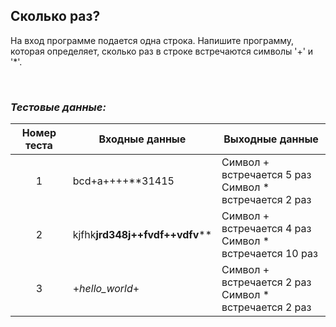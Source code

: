 ## Сколько раз?

На вход программе подается одна строка. Напишите программу, которая определяет, сколько раз в строке встречаются символы '+' и '*'.

<br>

### *Тестовые данные:*

| Номер теста | Входные данные                     | Выходные данные                                           |
|:-----------:|------------------------------------|-----------------------------------------------------------|
|      1      | bcd+a++++**31415                   | Символ + встречается 5 раз<br>Символ * встречается 2 раз  |
|      2      | kjfhk****jrd348j++fvdf++vdfv****** | Символ + встречается 4 раз<br>Символ * встречается 10 раз |
|      3      | +*hello_world*+                    | Символ + встречается 2 раз<br>Символ * встречается 2 раз  |